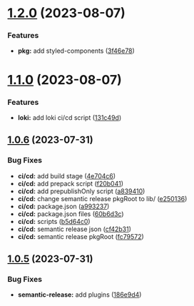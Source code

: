 # [1.2.0](https://github.com/BogdanXoxl/ecom_ui/compare/v1.1.0...v1.2.0) (2023-08-07)


### Features

* **pkg:** add styled-components ([3f46e78](https://github.com/BogdanXoxl/ecom_ui/commit/3f46e78624ee3b78c736dbf58f72c16c0b5e7bcd))

# [1.1.0](https://github.com/BogdanXoxl/ecom_ui/compare/v1.0.6...v1.1.0) (2023-08-07)


### Features

* **loki:** add loki ci/cd script ([131c49d](https://github.com/BogdanXoxl/ecom_ui/commit/131c49d9b431c797bc9300aa21970c59365aad4b))

## [1.0.6](https://github.com/BogdanXoxl/ecom_ui/compare/v1.0.5...v1.0.6) (2023-07-31)


### Bug Fixes

* **ci/cd:** add build stage ([4e704c6](https://github.com/BogdanXoxl/ecom_ui/commit/4e704c6eb6c544d4b6908caeff20268d4f70cf72))
* **ci/cd:** add prepack script ([f20b041](https://github.com/BogdanXoxl/ecom_ui/commit/f20b0417c30748aeff6bde46e7da0155919a9cf1))
* **ci/cd:** add prepublishOnly script ([a839410](https://github.com/BogdanXoxl/ecom_ui/commit/a839410f67909f0a83c04294fbe179fa61caf3c1))
* **ci/cd:** change semantic release pkgRoot to lib/ ([e250136](https://github.com/BogdanXoxl/ecom_ui/commit/e2501364493bac37b274a6fbf8ecc30ac0b8bd8e))
* **ci/cd:** package.json ([a993237](https://github.com/BogdanXoxl/ecom_ui/commit/a99323727d8eecd95a4d68d6e4a8df06654d9fe8))
* **ci/cd:** package.json files ([60b6d3c](https://github.com/BogdanXoxl/ecom_ui/commit/60b6d3ce548be68b47d23740285349bdb9aa2db0))
* **ci/cd:** scripts ([b5d64c0](https://github.com/BogdanXoxl/ecom_ui/commit/b5d64c06eaefde9d9d1b11d4044e7cecd78cadca))
* **ci/cd:** semantic release json ([cf42b31](https://github.com/BogdanXoxl/ecom_ui/commit/cf42b31e5be4a7275eb5833c35f0039839ca58c5))
* **ci/cd:** semantic release pkgRoot ([fc79572](https://github.com/BogdanXoxl/ecom_ui/commit/fc795722a2bbd9d1f179d424b216ef643d904ec7))

## [1.0.5](https://github.com/BogdanXoxl/ecom_ui/compare/v1.0.4...v1.0.5) (2023-07-31)


### Bug Fixes

* **semantic-release:** add plugins ([186e9d4](https://github.com/BogdanXoxl/ecom_ui/commit/186e9d472ca3d13c6f828e8fd19c207c93dade2c))
